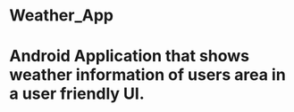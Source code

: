 # Weather_App
# Android Application that shows weather information of users area in a user friendly UI.
